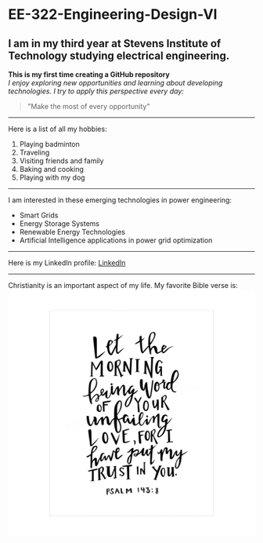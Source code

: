 # EE-322-Engineering-Design-VI
## I am in my third year at Stevens Institute of Technology studying electrical engineering.

**This is my first time creating a GitHub repository**  
*I enjoy exploring new opportunities and learning about developing technologies. I try to apply this perspective every day:*
  
> "Make the most of every opportunity"

---

Here is a list of all my hobbies:
1. Playing badminton
2. Traveling
3. Visiting friends and family
4. Baking and cooking
5. Playing with my dog

---

I am interested in these emerging technologies in power engineering:
* Smart Grids
* Energy Storage Systems
* Renewable Energy Technologies
* Artificial Intelligence applications in power grid optimization

---

Here is my LinkedIn profile:
[LinkedIn](https://www.linkedin.com/in/jernique-richardson-659573257/)

---

Christianity is an important aspect of my life. My favorite Bible verse is:   
![Psalm 143:8](https://github.com/Jernique27/EE-322---Engineering-Design-VI/blob/main/Psalm%20143_8.jpg)


